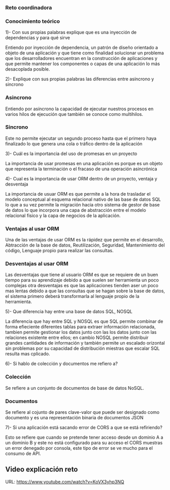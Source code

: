 ### Reto coordinadora

### Conocimiento teórico

1)- Con sus propias palabras explique que es una inyección de dependencias y para qué sirve

Entiendo por inyección de dependencia, un patrón de diseño orientado a objeto de una aplicación y que tiene como finalidad solucionar un problema 
que los desarrolladores encuentran en la construcción de aplicaciones y que permite mantener los componentes o capas de una aplicación lo más desacoplada posible.

2)- Explique con sus propias palabras las diferencias entre asíncrono y sincrono

### Asincrono
Entiendo por asíncrono la capacidad de ejecutar nuestros procesos en varios hilos de ejecución que también se conoce como multihilos.

### Sincrono
Este no permite ejecutar un segundo proceso hasta que el primero haya finalizado lo que genera una cola o tráfico dentro de la aplicación

3)- Cuál es la importancia del uso de promesas en un proyecto

La importancia de usar promesas en una aplicación es porque es un objeto que representa la terminación o el fracaso de una operación asincrónica

4)- Cual es la importancia de usar ORM dentro de un proyecto, ventaja y desventaja

La importancia de usuar ORM es que permite a la hora de trasladar el modelo conceptual al esquema relacional nativo de las base de datos SQL lo que a su vez 
permite la migración hacia otro sistema de gestor de base de datos lo que incorpora una capa de abstracción entre el modelo relacional fisico y la capa
de negocios de la aplicación. 

### Ventajas al usar ORM
Una de las ventajas de usar ORM es la rápidez que permite en el desarrollo, Abtracción de la base de datos, Reutilización, Seguridad, Mantenimiento del código,
Lenguaje propio para realizar las consultas.

### Desventajas al usar ORM
Las desventajas que tiene al usuario ORM es que se requiere de un buen tiempo para su aprendizaje debido a que suelen ser herramienta un poco complejas otra
desventajas es que las aplicaciones tienden aser un poco mas lentas debido a que las consultas que se hagan sobre la base de datos, el sistema primero deberá
transformarla al lenguaje propio de la herramienta.

5)- Que diferencia hay entre una base de datos SQL, NOSQL

La diferencia que hay entre SQL y NOSQL es que SQL permite combinar de forma efieciente diferentes tablas para extraer información relacionada, tambien permite 
gestionar los datos junto con las los datos junto con las relaciones existente entre ellos; en cambio NOSQL permite distribuir grandes cantidades de información
y también permite un escalado orizontal sin problemas por su capacidad de distribución miestras que escalar SQL resulta mas cplicado.

6)- Si hablo de colección y documentos me refiero a?

### Colección
Se refiere a un conjunto de documentos de base de datos NoSQL.

### Documentos
Se refiere al cojunto de pares clave-valor que puede ser designado como documento y es una representación binaria de documentos JSON

7)- Si una aplicación está sacando error de CORS a que se está refiriendo?

Esto se refiere que cuando se pretende tener acceso desde un dominio A a un dominio B y este no está configurado para su acceso el CORS muestras un error 
denegado por consola, este tipo de error se ve mucho para el consumo de API.


## Video explicación reto

URL:
https://www.youtube.com/watch?v=KoVX3yhp3NQ




